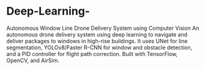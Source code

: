 # Deep-Learning-
Autonomous Window Line Drone Delivery System using Computer Vision
An autonomous drone delivery system using deep learning to navigate and deliver packages to windows in high-rise buildings. It uses UNet for line segmentation, YOLOv8/Faster R-CNN for window and obstacle detection, and a PID controller for flight path correction. Built with TensorFlow, OpenCV, and AirSim.
